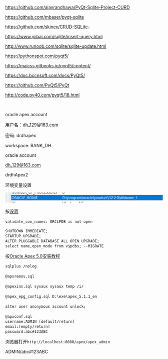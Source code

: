 

<https://github.com/ajayrandhawa/PyQt-Sqlite-Project-CURD>

<https://github.com/mbaser/pyqt-sqlite>

<https://github.com/skinex/CRUD-SQLite->



<https://www.yiibai.com/sqlite/insert-query.html>

<http://www.runoob.com/sqlite/sqlite-update.html>



<https://pythonspot.com/pyqt5/>

<https://maicss.gitbooks.io/pyqt5/content/>

<https://doc.bccnsoft.com/docs/PyQt5/>

<https://github.com/PyQt5/PyQt>

<http://code.py40.com/pyqt5/18.html>





​		





oracle apex account

用户名：dh_129@163.com

密码: drdhapex

workspace: BANK_DH





oracle account

dh_129@163.com

drdhApex2





环境变量设置

![1556780896633](README.assets/1556780896633.png)

按[设置](<https://tutel.me/c/dba/questions/211436/can+not+install+oracle+apex+on+gnulinux+db+12c>)

`validate_con_names: ORCLPDB is not open`

```plsql
SHUTDOWN IMMEDIATE;
STARTUP UPGRADE;
ALTER PLUGGABLE DATABASE ALL OPEN UPGRADE;
select name,open_mode from v$pdbs; --MIGRATE
```



按[Oracle Apex 5.0安装教程](<https://blog.csdn.net/sunansheng/article/details/74196149>)

```
sqlplus /nolog

@apxremov.sql
 
@apexins.sql sysaux sysaux temp /i/

@apex_epg_config.sql D:\exe\apex_5.1.1_en

alter user anonymous account unlock;

@apxconf.sql
username:ADMIN [default/return]
email:[empty/return]
passward:abc#123ABC
```

浏览器打开`http://localhost:8080/apex/apex_admin`

ADMIN/abc#123ABC